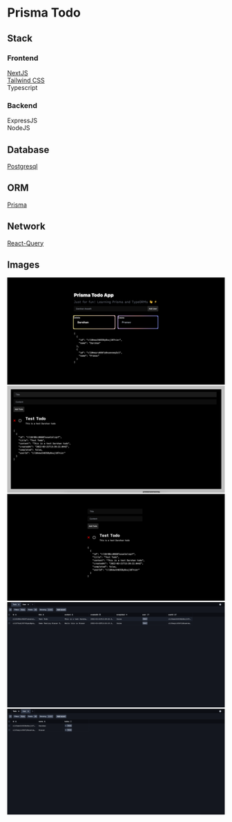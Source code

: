 # Prisma Todo

## **Stack**
### Frontend

[NextJS](https://nextjs.org/) </br>
[Tailwind CSS](https://tailwindcss.com/) </br>
Typescript

### Backend 

ExpressJS </br>
NodeJS

## Database

[Postgresql](https://www.postgresql.org/)

## ORM

[Prisma](https://www.prisma.io/)

## Network

[React-Query](https://react-query.tanstack.com/)

## Images

![](images/1.png)  ![](images/2.png)
![](images/3.png)  ![](images/4.png)
![](images/5.png)
